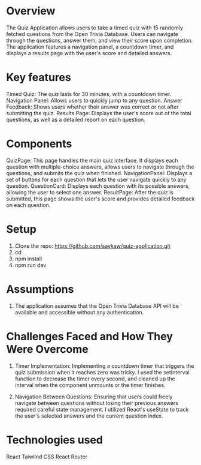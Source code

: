 # Overview
The Quiz Application allows users to take a timed quiz with 15 randomly fetched questions from the Open Trivia Database. Users can navigate through the questions, answer them, and view their score upon completion. The application features a navigation panel, a countdown timer, and displays a results page with the user's score and detailed answers.

# Key features 
Timed Quiz: The quiz lasts for 30 minutes, with a countdown timer.
Navigation Panel: Allows users to quickly jump to any question.
Answer Feedback: Shows users whether their answer was correct or not after submitting the quiz.
Results Page: Displays the user's score out of the total questions, as well as a detailed report on each question.

# Components
QuizPage: This page handles the main quiz interface. It displays each question with multiple-choice answers, allows users to navigate through the questions, and submits the quiz when finished.
NavigationPanel: Displays a set of buttons for each question that lets the user navigate quickly to any question.
QuestionCard: Displays each question with its possible answers, allowing the user to select one answer.
ResultPage: After the quiz is submitted, this page shows the user's score and provides detailed feedback on each question.

# Setup 
1. Clone the repo: https://github.com/saykaw/quiz-application.git
2. cd <repository-name>
3. npm install
4. npm run dev

# Assumptions
1. The application assumes that the Open Trivia Database API will be available and accessible without any authentication.

# Challenges Faced and How They Were Overcome
1. Timer Implementation: Implementing a countdown timer that triggers the quiz submission when it reaches zero was tricky. I used the setInterval function to decrease the timer every second, and cleaned up the interval when the component unmounts or the timer finishes.

2. Navigation Between Questions: Ensuring that users could freely navigate between questions without losing their previous answers required careful state management. I utilized React's useState to track the user's selected answers and the current question index.

# Technologies used
React
Taiwlind CSS
React Router


